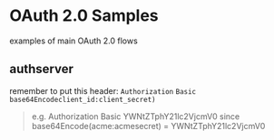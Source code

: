 # OAuth 2.0 Samples
examples of main OAuth 2.0 flows

## authserver 
remember to put this header: `Authorization` `Basic base64Encodeclient_id:client_secret)`
> e.g. Authorization Basic YWNtZTphY21lc2VjcmV0
> since base64Encode(acme:acmesecret) = YWNtZTphY21lc2VjcmV0
